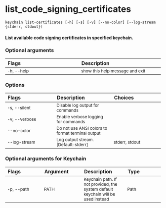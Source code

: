 
list_code_signing_certificates
==============================
<style> td { font-size: 85%; word-break: break-word; width: 16%;} table { width:100%; border-spacing: 1px;}</style>

``keychain list-certificates [-h] [-s] [-v] [--no-color] [--log-stream {stderr, stdout}]  ``
#### List available code signing certificates in specified keychain.

### Optional arguments

|Flags|Description|
| :--- | :--- |
|-h, --help|show this help message and exit|

### Options

|Flags|Description|Choices|
| :--- | :--- | :--- |
|-s, --silent|Disable log output for commands||
|-v, --verbose|Enable verbose logging for commands||
|--no-color|Do not use ANSI colors to format terminal output||
|--log-stream|Log output stream. [Default: stderr]|stderr, stdout|

### Optional arguments for Keychain

|Flags|Argument|Description|Type|
| :--- | :--- | :--- | :--- |
|<span style="white-space: nowrap">-p, --path</span>|PATH|Keychain path. If not provided, the system default keychain will be used instead|Path|

